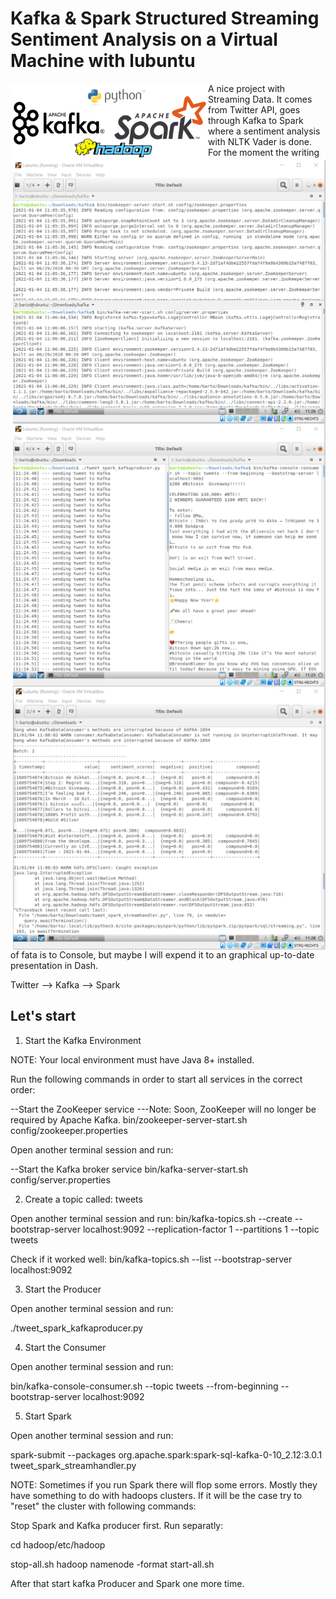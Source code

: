 # Kafka & Spark Structured Streaming Sentiment Analysis on a Virtual Machine with lubuntu
<img src="./logo_all.png" width="316" height="123" style="float:left"> <img src="./kafka.png" width="500" height="421" style="float:right"> <img src="./producer.png" width="500" height="421" style="float:right"> <img src="./spark.png" width="500" height="421" style="float:right">

A nice project with Streaming Data. It comes from Twitter API, goes through Kafka to Spark where a sentiment analysis with NLTK Vader is done. For the moment the writing of fata is to Console, but maybe I will expend it to an graphical up-to-date presentation in Dash.

Twitter --> Kafka --> Spark

## Let's start
1. Start the Kafka Environment

NOTE: Your local environment must have Java 8+ installed.

Run the following commands in order to start all services in the correct order:

--Start the ZooKeeper service
---Note: Soon, ZooKeeper will no longer be required by Apache Kafka.
bin/zookeeper-server-start.sh config/zookeeper.properties

Open another terminal session and run:

--Start the Kafka broker service
bin/kafka-server-start.sh config/server.properties

2. Create a topic called: tweets

Open another terminal session and run:
bin/kafka-topics.sh --create --bootstrap-server localhost:9092 --replication-factor 1 --partitions 1 --topic tweets

Check if it worked well:
bin/kafka-topics.sh --list --bootstrap-server localhost:9092

3. Start the Producer

Open another terminal session and run:

./tweet_spark_kafkaproducer.py

4. Start the Consumer

Open another terminal session and run:

bin/kafka-console-consumer.sh --topic tweets --from-beginning --bootstrap-server localhost:9092

5. Start Spark 

Open another terminal session and run:

spark-submit --packages org.apache.spark:spark-sql-kafka-0-10_2.12:3.0.1 tweet_spark_streamhandler.py

NOTE:
Sometimes if you run Spark there will flop some errors. Mostly they have something to do with hadoops clusters. If it will be the case try to "reset" the cluster with following commands:

Stop Spark and Kafka producer first.
Run separatly:

cd hadoop/etc/hadoop

stop-all.sh 
hadoop namenode -format
start-all.sh

After that start kafka Producer and Spark one more time.
